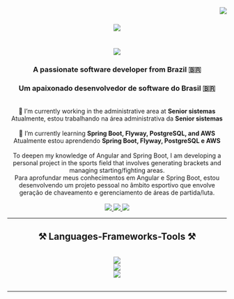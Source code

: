 <img align="right" src="https://visitor-badge.laobi.icu/badge?page_id=Thiagobw.Thiagobw"/>

<h1 align="center">
  <img src="https://readme-typing-svg.herokuapp.com/?font=Righteous&size=36&center=true&vCenter=true&width=500&height=70&duration=4000&lines=Welcome!+👋;+I'm+Thiago+Beffart!;" />
</h1>
<h1 align="center">
  <img src="https://readme-typing-svg.herokuapp.com/?font=Righteous&size=36&center=true&vCenter=true&width=500&height=70&duration=4000&lines=Bem-vindo!+👋;+Eu+sou+Thiago+Beffart!;" />
</h1>

<h3 align="center">A passionate software developer from Brazil 🇧🇷</h3>
<h3 align="center">Um apaixonado desenvolvedor de software do Brasil 🇧🇷</h3>

<br/>

<div align="center">
  🔭 I’m currently working in the administrative area at <strong>Senior sistemas</strong><br/>
  Atualmente, estou trabalhando na área administrativa da <strong>Senior sistemas</strong>
  <br/><br/>
  🌱 I’m currently learning <strong>Spring Boot, Flyway, PostgreSQL, and AWS</strong><br/>
  Atualmente estou aprendendo <strong>Spring Boot, Flyway, PostgreSQL e AWS</strong>
  <br/><br/>
  To deepen my knowledge of Angular and Spring Boot, I am developing a personal project in the sports field that involves generating brackets and managing starting/fighting areas. <br/>
  Para aprofundar meus conhecimentos em Angular e Spring Boot, estou desenvolvendo um projeto pessoal no âmbito esportivo que envolve geração de chaveamento e gerenciamento de áreas de partida/luta.
 </div><br/>
 
<div align="center"> 
  <a href="mailto:thgleopoldo900@gmail.com">
    <img src="https://img.shields.io/badge/Gmail-333333?style=for-the-badge&logo=gmail&logoColor=red" />
  </a>
  <a href="https://www.linkedin.com/in/thiago-leopoldo-beffart-weber-a23a19154/" target="_blank">
    <img src="https://img.shields.io/badge/LinkedIn-0077B5?style=for-the-badge&logo=linkedin&logoColor=white" target="_blank" />
  </a>
  <a href="https://github.com/Thiagobw" target="_blank">
     <img src="https://img.shields.io/badge/Portfolio-FF5722?style=for-the-badge&logo=todoist&logoColor=white" target="_blank" /> <!-- sqlite, safari, google-chrome are other good icon options -->
  </a>
</div>

 <hr/>
 
<h2 align="center">⚒️ Languages-Frameworks-Tools ⚒️</h2>
<br/>
<div align="center">
    <img src="https://skillicons.dev/icons?i=angular,bootstrap,tailwind,html,css,figma" /><br/>
  <img src="https://skillicons.dev/icons?i=java,spring,javascript,typescript,mysql,c" /><br>
  <img src="https://skillicons.dev/icons?i=idea,eclipse,androidstudio,docker" /><br/>
</div>

<br/>
<hr/>

